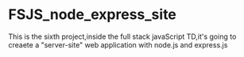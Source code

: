 # FSJS_node_express_site
 This is the sixth project,inside the full stack javaScript TD,it's going to creaete a "server-site" web application with node.js and express.js
